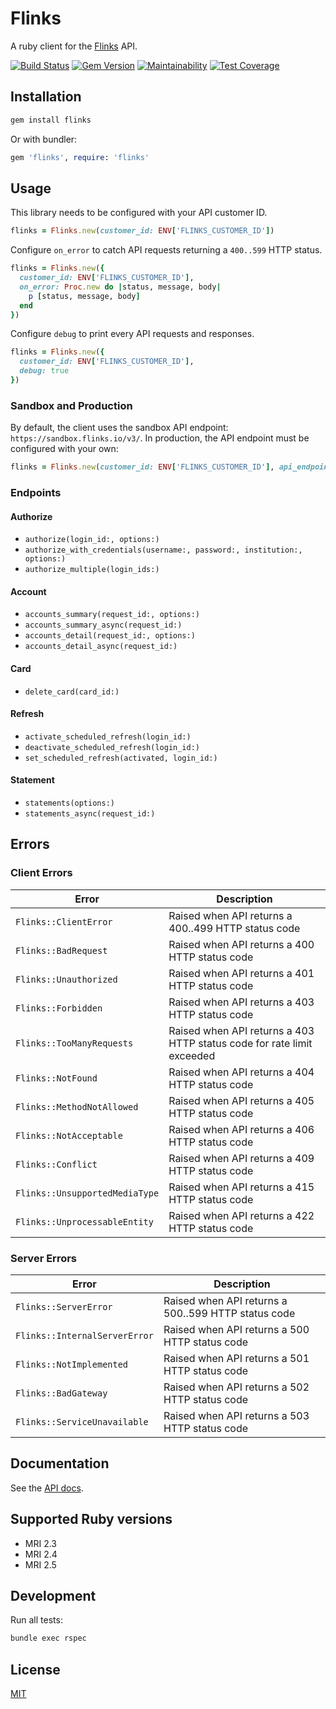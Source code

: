 # Flinks

A ruby client for the [Flinks](https://flinks.io) API.

[![Build Status](https://travis-ci.org/phildionne/flinks.svg?branch=master)](https://travis-ci.org/phildionne/flinks)
[![Gem Version](https://badge.fury.io/rb/flinks.svg)](https://badge.fury.io/rb/flinks)
[![Maintainability](https://api.codeclimate.com/v1/badges/f7714d9a2a4bd8a58bff/maintainability)](https://codeclimate.com/github/phildionne/flinks/maintainability)
[![Test Coverage](https://api.codeclimate.com/v1/badges/f7714d9a2a4bd8a58bff/test_coverage)](https://codeclimate.com/github/phildionne/flinks/test_coverage)

## Installation

```bash
gem install flinks
```

Or with bundler:

```ruby
gem 'flinks', require: 'flinks'
```

## Usage

This library needs to be configured with your API customer ID.

```ruby
flinks = Flinks.new(customer_id: ENV['FLINKS_CUSTOMER_ID'])
```

Configure `on_error` to catch API requests returning a `400..599` HTTP status.

```ruby
flinks = Flinks.new({
  customer_id: ENV['FLINKS_CUSTOMER_ID'],
  on_error: Proc.new do |status, message, body|
    p [status, message, body]
  end
})
```

Configure `debug` to print every API requests and responses.

```ruby
flinks = Flinks.new({
  customer_id: ENV['FLINKS_CUSTOMER_ID'],
  debug: true
})
```

### Sandbox and Production

By default, the client uses the sandbox API endpoint: `https://sandbox.flinks.io/v3/`. In production, the API endpoint must be configured with your own:

```ruby
flinks = Flinks.new(customer_id: ENV['FLINKS_CUSTOMER_ID'], api_endpoint: "https://YOURNAME-api.private.fin.ag/v3/")
```

### Endpoints

#### Authorize

- `authorize(login_id:, options:)`
- `authorize_with_credentials(username:, password:, institution:, options:)`
- `authorize_multiple(login_ids:)`

#### Account

- `accounts_summary(request_id:, options:)`
- `accounts_summary_async(request_id:)`
- `accounts_detail(request_id:, options:)`
- `accounts_detail_async(request_id:)`

#### Card

- `delete_card(card_id:)`

#### Refresh

- `activate_scheduled_refresh(login_id:)`
- `deactivate_scheduled_refresh(login_id:)`
- `set_scheduled_refresh(activated, login_id:)`

#### Statement

- `statements(options:)`
- `statements_async(request_id:)`

## Errors

### Client Errors

| Error | Description |
|-------|-------------|
| `Flinks::ClientError` | Raised when API returns a 400..499 HTTP status code |
| `Flinks::BadRequest` | Raised when API returns a 400 HTTP status code |
| `Flinks::Unauthorized` | Raised when API returns a 401 HTTP status code |
| `Flinks::Forbidden` | Raised when API returns a 403 HTTP status code |
| `Flinks::TooManyRequests` | Raised when API returns a 403 HTTP status code for rate limit exceeded |
| `Flinks::NotFound` | Raised when API returns a 404 HTTP status code |
| `Flinks::MethodNotAllowed` | Raised when API returns a 405 HTTP status code |
| `Flinks::NotAcceptable` | Raised when API returns a 406 HTTP status code |
| `Flinks::Conflict` | Raised when API returns a 409 HTTP status code |
| `Flinks::UnsupportedMediaType` | Raised when API returns a 415 HTTP status code |
| `Flinks::UnprocessableEntity` | Raised when API returns a 422 HTTP status code |

### Server Errors

| Error | Description |
|-------|-------------|
| `Flinks::ServerError` | Raised when API returns a 500..599 HTTP status code |
| `Flinks::InternalServerError` | Raised when API returns a 500 HTTP status code |
| `Flinks::NotImplemented` | Raised when API returns a 501 HTTP status code |
| `Flinks::BadGateway` | Raised when API returns a 502 HTTP status code |
| `Flinks::ServiceUnavailable` | Raised when API returns a 503 HTTP status code |

## Documentation

See the [API docs](https://sandbox-api.flinks.io).

## Supported Ruby versions

- MRI 2.3
- MRI 2.4
- MRI 2.5

## Development

Run all tests:

```bash
bundle exec rspec
```

## License

[MIT](LICENSE.txt)
